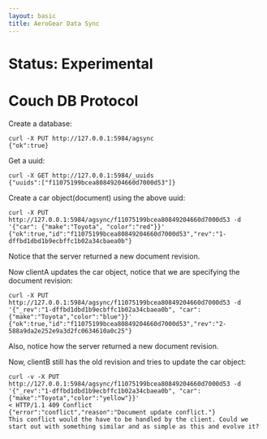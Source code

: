 ```yaml
---
layout: basic
title: AeroGear Data Sync
---
```


# Status: Experimental

# Couch DB Protocol 


Create a database:

    curl -X PUT http://127.0.0.1:5984/agsync
    {"ok":true}

Get a uuid:

    curl -X GET http://127.0.0.1:5984/_uuids
    {"uuids":["f11075199bcea80849204660d7000d53"]}

Create a car object(document) using the above uuid:

    curl -X PUT http://127.0.0.1:5984/agsync/f11075199bcea80849204660d7000d53 -d '{"car": {"make":"Toyota", "color":"red"}}'
    {"ok":true,"id":"f11075199bcea80849204660d7000d53","rev":"1-dffbd1dbd1b9ecbffc1b02a34cbaea0b"}

Notice that the server returned a new document revision.

Now clientA updates the car object, notice that we are specifying the document revision:

    curl -X PUT http://127.0.0.1:5984/agsync/f11075199bcea80849204660d7000d53 -d '{"_rev":"1-dffbd1dbd1b9ecbffc1b02a34cbaea0b", "car": {"make":"Toyota","color":"blue"}}'
    {"ok":true,"id":"f11075199bcea80849204660d7000d53","rev":"2-588a9da2e252e9a3d2fc0634610a0c25"}

Also, notice how the server returned a new document revision.

Now, clientB still has the old revision and tries to update the car object:

    curl -v -X PUT http://127.0.0.1:5984/agsync/f11075199bcea80849204660d7000d53 -d '{"_rev":"1-dffbd1dbd1b9ecbffc1b02a34cbaea0b", "car": {"make":"Toyota","color":"yellow"}}'
    < HTTP/1.1 409 Conflict
    {"error":"conflict","reason":"Document update conflict."}
    This conflict would the have to be handled by the client. Could we start out with something similar and as simple as this and evolve it?  



